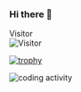 ### Hi there 👋


Visitor <br>
![Visitor](http://profile-counter.glitch.me/amdkholil/count.svg)


[![trophy](https://github-profile-trophy.vercel.app/?username=amdkholil&theme=darkhub&no-frame=true&margin-w=8&margin-h=8&title=MultiLanguage,Stars,Followers,Commits,Repositories,Issues,Experience)](https://github.com/amdkholil)

<!--
<img src="https://wakatime.com/share/@amdkholil/1170c1ca-5891-474d-ab11-32c313362bd2.svg" alt="" width="500" />
-->

![coding activity](https://wakatime.com/share/@amdkholil/02eb939e-3fe2-4cb4-8ed2-38dec4b2ae29.svg)
